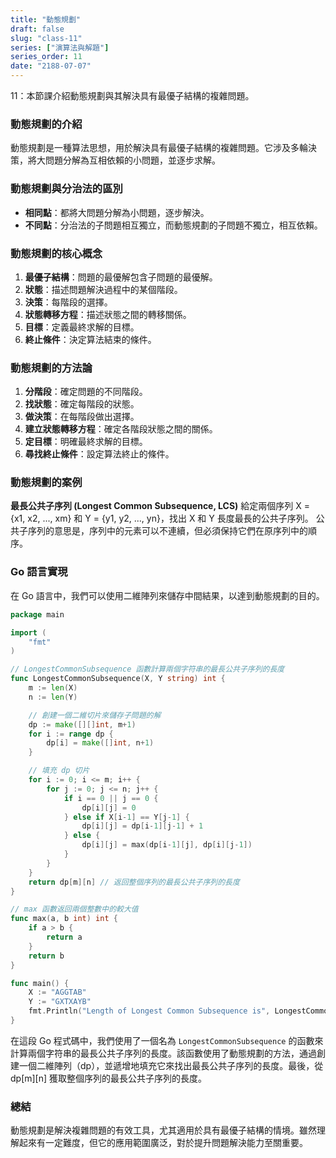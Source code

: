 ```yaml
---
title: "動態規劃"
draft: false
slug: "class-11"
series: ["演算法與解題"]
series_order: 11
date: "2188-07-07"
---
```

11：本節課介紹動態規劃與其解決具有最優子結構的複雜問題。

### 動態規劃的介紹
動態規劃是一種算法思想，用於解決具有最優子結構的複雜問題。它涉及多輪決策，將大問題分解為互相依賴的小問題，並逐步求解。

### 動態規劃與分治法的區別
- **相同點**：都將大問題分解為小問題，逐步解決。
- **不同點**：分治法的子問題相互獨立，而動態規劃的子問題不獨立，相互依賴。

### 動態規劃的核心概念
1. **最優子結構**：問題的最優解包含子問題的最優解。
2. **狀態**：描述問題解決過程中的某個階段。
3. **決策**：每階段的選擇。
4. **狀態轉移方程**：描述狀態之間的轉移關係。
5. **目標**：定義最終求解的目標。
6. **終止條件**：決定算法結束的條件。

### 動態規劃的方法論
1. **分階段**：確定問題的不同階段。
2. **找狀態**：確定每階段的狀態。
3. **做決策**：在每階段做出選擇。
4. **建立狀態轉移方程**：確定各階段狀態之間的關係。
5. **定目標**：明確最終求解的目標。
6. **尋找終止條件**：設定算法終止的條件。

### 動態規劃的案例 
**最長公共子序列 (Longest Common Subsequence, LCS)**
給定兩個序列 X = {x1, x2, ..., xm} 和 Y = {y1, y2, ..., yn}，找出 X 和 Y 長度最長的公共子序列。
公共子序列的意思是，序列中的元素可以不連續，但必須保持它們在原序列中的順序。

### Go 語言實現
在 Go 語言中，我們可以使用二維陣列來儲存中間結果，以達到動態規劃的目的。

```go
package main

import (
    "fmt"
)

// LongestCommonSubsequence 函數計算兩個字符串的最長公共子序列的長度
func LongestCommonSubsequence(X, Y string) int {
    m := len(X)
    n := len(Y)

    // 創建一個二維切片來儲存子問題的解
    dp := make([][]int, m+1)
    for i := range dp {
        dp[i] = make([]int, n+1)
    }

    // 填充 dp 切片
    for i := 0; i <= m; i++ {
        for j := 0; j <= n; j++ {
            if i == 0 || j == 0 {
                dp[i][j] = 0
            } else if X[i-1] == Y[j-1] {
                dp[i][j] = dp[i-1][j-1] + 1
            } else {
                dp[i][j] = max(dp[i-1][j], dp[i][j-1])
            }
        }
    }
    return dp[m][n] // 返回整個序列的最長公共子序列的長度
}

// max 函數返回兩個整數中的較大值
func max(a, b int) int {
    if a > b {
        return a
    }
    return b
}

func main() {
    X := "AGGTAB"
    Y := "GXTXAYB"
    fmt.Println("Length of Longest Common Subsequence is", LongestCommonSubsequence(X, Y))
}
```

在這段 Go 程式碼中，我們使用了一個名為 `LongestCommonSubsequence` 的函數來計算兩個字符串的最長公共子序列的長度。該函數使用了動態規劃的方法，通過創建一個二維陣列（dp），並遞增地填充它來找出最長公共子序列的長度。最後，從 dp[m][n] 獲取整個序列的最長公共子序列的長度。

### 總結
動態規劃是解決複雜問題的有效工具，尤其適用於具有最優子結構的情境。雖然理解起來有一定難度，但它的應用範圍廣泛，對於提升問題解決能力至關重要。